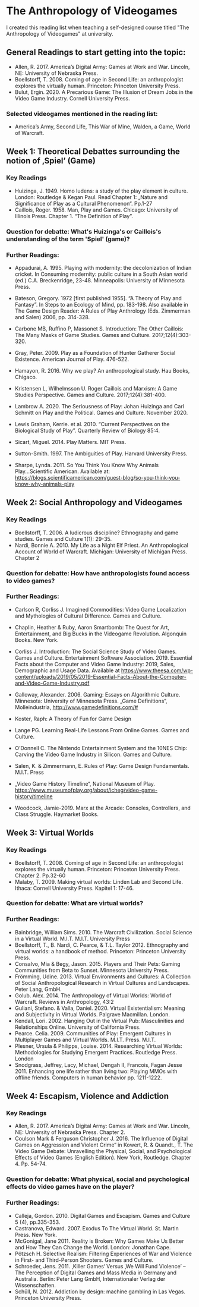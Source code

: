 # The Anthropology of Videogames
I created this reading list when teaching a self-designed course titled "The Anthropology of Videogames" at university. 


## General Readings to start getting into the topic: 
- Allen, R. 2017. America’s Digital Army: Games at Work and War. Lincoln, NE: University of Nebraska Press. 
- Boellstorff, T. 2008. Coming of age in Second Life: an anthropologist explores the virtually human. Princeton: Princeton University Press.
- Bulut, Ergin. 2020. A Precarious Game: The Illusion of Dream Jobs in the Video Game Industry. Cornell University Press.

### Selected videogames mentioned in the reading list: 
- America’s Army, Second Life, This War of Mine, Walden, a Game, World of Warcraft. 

## Week 1: Theoretical Debattes surrounding the notion of ‚Spiel’ (Game)

### Key Readings
- Huizinga, J. 1949. Homo ludens: a study of the play element in culture. London: Routledge & Kegan Paul. Read Chapter 1: „Nature and Significance of Play as a Cultural Phenomenon“. Pp.1-27
- Caillois, Roger. 1958. Man, Play and Games. Chicago: University of Illinois Press. Chapter 1. “The Definition of Play”.  

### Question for debatte: What's Huizinga's or Caillois's understanding of the term 'Spiel' (game)? 

### Further Readings: 

- Appadurai, A. 1995. Playing with modernity: the decolonization of Indian cricket. In Consuming modernity: public culture in a South Asian world (ed.) C.A. Breckenridge, 23-48. Minneapolis: University of Minnesota Press.

- Bateson, Gregory. 1972 [first published 1955]. “A Theory of Play and Fantasy”. In Steps to an Ecology of Mind, pp. 183-198. Also available in The Game Design Reader: A Rules of Play Anthrology (Eds. Zimmerman and Salen) 2006, pp. 314-328. 

- Carbone MB, Ruffino P, Massonet S. Introduction: The Other Caillois: The Many Masks of Game Studies. Games and Culture. 2017;12(4):303-320.

- Gray, Peter. 2009. Play as a Foundation of Hunter Gatherer Social Existence. American Journal of Play. 476-522.  

- Hamayon, R. 2016. Why we play? An anthropological study. Hau Books, Chigaco. 

- Kristensen L, Wilhelmsson U. Roger Caillois and Marxism: A Game Studies Perspective. Games and Culture. 2017;12(4):381-400.

- Lambrow A. 2020. The Seriousness of Play: Johan Huizinga and Carl Schmitt on Play and the Political. Games and Culture. November 2020.

- Lewis Graham, Kerrie. et al. 2010. “Current Perspectives on the Biological Study of Play”. Quarterly Review of Biology 85:4. 

- Sicart, Miguel. 2014. Play Matters. MIT Press. 

- Sutton-Smith. 1997. The Ambiguities of Play. Harvard University Press.

- Sharpe, Lynda. 2011. So You Think You Know Why Animals Play...Scientific American. Available at: https://blogs.scientificamerican.com/guest-blog/so-you-think-you-know-why-animals-play

## Week 2: Social Anthropology and Videogames

### Key Readings
- Boellstorff, T. 2006. A ludicrous discipline? Ethnography and game studies. Games and Culture 1(1): 29-35.
- Nardi, Bonnie A. 2010. My Life as a Night Elf Priest. An Anthropological Account of World of Warcraft. Michigan: University of Michigan Press. Chapter 2

### Question for debatte: How have anthropologists found access to video games?

### Further Readings: 
- Carlson R, Corliss J. Imagined Commodities: Video Game Localization and Mythologies of Cultural Difference. Games and Culture.

- Chaplin, Heather & Ruby, Aaron Smartbomb: The Quest for Art, Entertainment, and Big Bucks in the Videogame Revolution. Algonquin Books. New York. 

- Corliss J. Introduction: The Social Science Study of Video Games. Games and Culture.
Entertainment Software Association. 2019. Essential Facts about the Computer and Video Game Industry: 2019, Sales, Demographic and Usage Data. Available at https://www.theesa.com/wp-content/uploads/2019/05/2019-Essential-Facts-About-the-Computer-and-Video-Game-Industry.pdf

- Galloway, Alexander. 2006. Gaming: Essays on Algorithmic Culture. Minnesota: University of Minnesota Press. 
„Game Definitions“, Molleindustria, http://www.gamedefinitions.com/#

- Koster, Raph: A Theory of Fun for Game Design 

- Lange PG. Learning Real-Life Lessons From Online Games. Games and Culture.

- O’Donnell C. The Nintendo Entertainment System and the 10NES Chip: Carving the Video Game Industry in Silicon. Games and Culture.

- Salen, K. & Zimmermann, E. Rules of Play: Game Design Fundamentals. M.I.T. Press

- „Video Game History Timeline“, National Museum of Play. https://www.museumofplay.org/about/icheg/video-game-history/timeline

- Woodcock, Jamie-2019. Marx at the Arcade: Consoles, Controllers, and Class Struggle. Haymarket Books.

## Week 3: Virtual Worlds

### Key Readings
- Boellstorff, T. 2008. Coming of age in Second Life: an anthropologist explores the virtually human. Princeton: Princeton University Press. Chapter 2. Pp.32-60
- Malaby, T. 2009. Making virtual worlds: Linden Lab and Second Life. Ithaca: Cornell University Press. Kapitel 1: 17-46.

### Question for debatte: What are virtual worlds? 

### Further Readings: 
- Bainbridge, William Sims. 2010. The Warcraft Civilization. Social Science in a Virtual World. M.I.T. M.I.T. University Press
- Boellstorff, T., B. Nardi, C. Pearce, & T.L. Taylor 2012. Ethnography and virtual worlds: a handbook of method. Princeton: Princeton University Press.
- Consalvo, Mia & Begy, Jason. 2015. Players and Their Pets: Gaming Communities from Beta to Sunset. Minnesota University Press.
- Frömming, Udine. 2013. Virtual Environments and Cultures: A Collection of Social Anthropological Research in Virtual Cultures and Landscapes. Peter Lang, GmbH. 
- Golub. Alex. 2014. The Anthropology of Virtual Worlds: World of Warcraft. Reviews in Anthropology, 43:2
- Guliani, Stefano. & Valla, Daniel. 2020. Virtual Existentialism: Meaning and Subjectivity in Virtual Worlds. Palgrave Macmillan. London.
- Kendall, Lori. 2002. Hanging Out in the Virtual Pub: Masculinities and Relationships Online. University of California Press.
- Pearce. Celia. 2009. Communities of Play: Emergent Cultures in Multiplayer Games and Virtual Worlds. M.I.T. Press. M.I.T. 
- Plesner, Ursula & Philipps, Louise. 2014. Researching Virtual Worlds: Methodologies for Studying Emergent Practices. Routledge Press. London
- Snodgrass, Jeffrey, Lacy, Michael, Dengah II, Francois, Fagan Jesse 2011. Enhancing one life rather than living two: Playing MMOs with offline friends. Computers in human behavior
pp. 1211-1222.

## Week 4: Escapism, Violence and Addiction 

### Key Readings

- Allen, R. 2017. America’s Digital Army: Games at Work and War. Lincoln, NE: University of Nebraska Press. Chapter 2. 
- Coulson Mark & Ferguson Christopher J. 2016. The Influence of Digital Games on Aggression and Violent Crime“ in Kowert, R. & Quandt., T. The Video Game Debate: Unravelling the Physical, Social, and Psychological Effects of Video Games (English Edition). New York, Routledge. Chapter 4. Pp. 54-74. 


### Question for debatte: What physical, social and psychological effects do video games have on the player?

### Further Readings: 
- Calleja, Gordon. 2010. Digital Games and Escapism. Games and Culture 5 (4), pp.335-353. 
- Castranova, Edward. 2007. Exodus To The Virtual World. St. Martin Press. New York.
- McGonigal, Jane 2011. Reality is Broken: Why Games Make Us Better and How They Can Change the World. London: Jonathan Cape. 
- Pötzsch H. Selective Realism: Filtering Experiences of War and Violence in First- and Third-Person Shooters. Games and Culture.
- Schroeder, Jens. 2011. ‚Killer Games‘ Versus ‚We Will Fund Violence’ – The Perception of Digital Games and Mass Media in Germany and Australia. Berlin: Peter Lang GmbH, Internationaler Verlag der Wissenschaften.
- Schüll, N. 2012. Addiction by design: machine gambling in Las Vegas. Princeton University Press.














